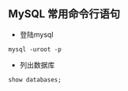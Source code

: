 ## MySQL 常用命令行语句

- 登陆mysql

````shell
mysql -uroot -p
````

- 列出数据库

````sql
show databases;
````

